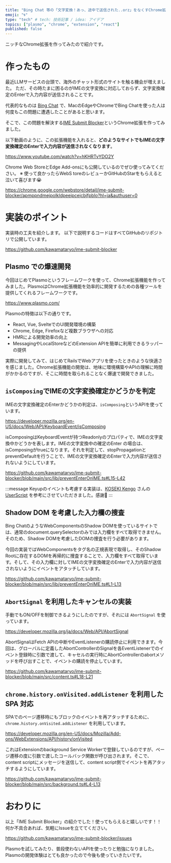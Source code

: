 ```yaml
---
title: "Bing Chat 等の「文字変換！あっ、途中で送信された..orz」をなくすChrome拡張を作ってみた"
emoji: "🌀"
type: "tech" # tech: 技術記事 / idea: アイデア
topics: ["plasmo", "chrome", "extension", "react"]
published: false
---
```


ニッチなChrome拡張を作ってみたので紹介です。

# 作ったもの

最近LLMサービスの台頭で、海外のチャット形式のサイトを触る機会が増えました。
ただ、その時たまに困るのがIMEの文字変換に対応しておらず、文字変換確定のEnterで入力内容が送信されることです。

代表的なものは [Bing Chat](https://www.bing.com/search?toWww=1&redig=CDB971D55565482980C9FA1024AA750F&q=Bing+AI&showconv=1) で、MacのEdgeやChromeでBing Chatを使った人は何度もこの問題に遭遇したことがあると思います。

そこで、この問題を解決する[IME Submit Blocker]()というChrome拡張を作ってみました。

以下動画のように、この拡張機能を入れると、**どのようなサイトでもIMEの文字変換確定のEnterで入力内容が送信されなくなります**。

https://www.youtube.com/watch?v=hKHRTvYDO2Y

Chrome Web StoreとEdge Add-onsにも公開しているのでぜひ使ってみてください。
※ 使って良かったらWebS toreのレビューかGitHubのStarをもらえると泣いて喜びます😭

https://chrome.google.com/webstore/detail/ime-submit-blocker/apmppndmejpolkldpeeipcejcbjfpblo?hl=ja&authuser=0

# 実装のポイント

実装時の工夫を紹介します。
以下で説明するコードはすべてGitHubのリポジトリで公開しています。

https://github.com/kawamataryo/ime-submit-blocker

## Plasmo での爆速開発

今回はじめてPlasmoというフレームワークを使って、Chrome拡張機能を作ってみました。PlasmoはChrome拡張機能を効率的に開発するための各種ツールを提供してくれるフレームワークです。

https://www.plasmo.com/

Plasmoの特徴は以下の通りです。

- React, Vue, SvelteでのUI開発環境の構築
- Chrome, Edge, Firefoxなど複数ブラウザへの対応
- HMRによる開発効率の向上
- MessagingやLocalStoreなどのExtension APIを簡単に利用できるラッパーの提供


実際に開発してみて、はじめてRailsでWebアプリを使ったときのような快適さを感じました。Chrome拡張機能の開発は、地味に環境構築やAPIの理解に時間がかかるのですが、そこに時間を取られることなく爆速で開発できました。


## `isComposing`でIMEの文字変換確定かどうかを判定
IMEの文字変換確定のEnterかどうかの判定は、`isComposing`というAPIを使っています。

https://developer.mozilla.org/en-US/docs/Web/API/KeyboardEvent/isComposing

isComposingはKeyboardEventが持つReadonlyのプロパティで、IMEの文字変換中かどうかを表します。IMEの文字変換中の確定のEnter の場合は、isComposingがtrueになります。それを判定して、stopPropagationとpreventDefaultを行うことで、IMEの文字変換確定のEnterで入力内容が送信されないようにしています。

https://github.com/kawamataryo/ime-submit-blocker/blob/main/src/lib/preventEnterOnIME.ts#L15-L42

:::message
Keyupのイベントも考慮する実装は、[KOSEKI Kengo](https://gist.github.com/koseki) さんの [UserScript](https://gist.github.com/koseki/d377f8f2e6df6655a1e160a4e03421d1) を参考にさせていただきました。感謝🙏
:::


## Shadow DOM を考慮した入力欄の捜査
Bing ChatのようなWebComponentsのShadow DOMを使っているサイトでは、通常のdocument.querySelectorのみでは入力欄をすべて取得できません。そのため、Shadow DOMを考慮したDOMの捜査を行う必要があります。

今回の実装ではWebComponentsをタグ名の正規表現で取得し、そのShadow Rootに存在するDOMを再帰的に捜査することで、入力欄をすべて取得ています。そして、その入力欄に対してIMEの文字変換確定のEnterで入力内容が送信されないようにイベントをアタッチしています。

https://github.com/kawamataryo/ime-submit-blocker/blob/main/src/lib/preventEnterOnIME.ts#L1-L13

## `AbortSignal` を利用したキャンセルの実装
手動でもON/OFFを制御できるようにしたのですが、それには `AbortSignal` を使っています。

https://developer.mozilla.org/ja/docs/Web/API/AbortSignal

AbortSignalはFetch APIの中断やEventListenerの購読停止に利用できます。今回は、グローバルに定義したAbortControllerのSignalを各EventListenerでのイベント登録時に引数で渡して、キャセルの実行時にAbortControllerのabortメソッドを呼び出すことで、イベントの購読を停止しています。

https://github.com/kawamataryo/ime-submit-blocker/blob/main/src/content.ts#L18-L21


## `chrome.history.onVisited.addListener` を利用した SPA 対応
SPAでのページ遷移時にもブロックのイベントを再アタッチするために、`chrome.history.onVisited.addListener` を利用しています。

https://developer.mozilla.org/en-US/docs/Mozilla/Add-ons/WebExtensions/API/history/onVisited

これはExtensionのbackground Service Workerで登録しているのですが、ページ遷移の度に引数で渡したコールバック関数が呼び出されます。そこで、content scriptにメッセージを送信して、content script側でイベントを再アタッチするようにしています。

https://github.com/kawamataryo/ime-submit-blocker/blob/main/src/background.ts#L4-L13


# おわりに

以上「IME Submit Blocker」の紹介でした！使ってもらえると嬉しいです！！
何か不具合あれば、気軽にIssueを立ててください。

https://github.com/kawamataryo/ime-submit-blocker/issues

Plasmoを試してみたり、普段使わないAPIを使ったりと勉強になりました。Plasmoの開発体験はとても良かったので今後も使っていきたいです。

